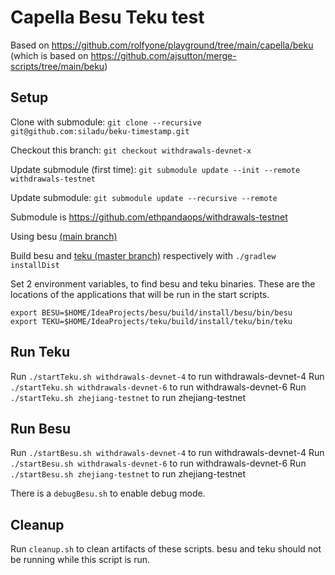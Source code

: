 # Capella Besu Teku test

Based on https://github.com/rolfyone/playground/tree/main/capella/beku (which is based on https://github.com/ajsutton/merge-scripts/tree/main/beku)

## Setup

Clone with submodule: `git clone --recursive git@github.com:siladu/beku-timestamp.git`

Checkout this branch: `git checkout withdrawals-devnet-x`

Update submodule (first time): `git submodule update --init --remote withdrawals-testnet`

Update submodule: `git submodule update --recursive --remote`

Submodule is https://github.com/ethpandaops/withdrawals-testnet

Using besu [(main branch)](https://github.com/hyperledger/besu)

Build besu and [teku (master branch)](https://github.com/ConsenSys/teku) respectively with `./gradlew installDist`

Set 2 environment variables, to find besu and teku binaries. These are the locations of the applications that will be run in the start scripts.

```
export BESU=$HOME/IdeaProjects/besu/build/install/besu/bin/besu
export TEKU=$HOME/IdeaProjects/teku/build/install/teku/bin/teku
```


## Run Teku
Run `./startTeku.sh withdrawals-devnet-4` to run withdrawals-devnet-4
Run `./startTeku.sh withdrawals-devnet-6` to run withdrawals-devnet-6 
Run `./startTeku.sh zhejiang-testnet` to run zhejiang-testnet

## Run Besu
Run `./startBesu.sh withdrawals-devnet-4` to run withdrawals-devnet-4
Run `./startBesu.sh withdrawals-devnet-6` to run withdrawals-devnet-6 
Run `./startBesu.sh zhejiang-testnet` to run zhejiang-testnet

There is a `debugBesu.sh` to enable debug mode.

## Cleanup
Run `cleanup.sh` to clean artifacts of these scripts. besu and teku should not be running while this script is run.
